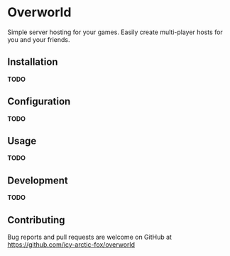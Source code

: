 Overworld
=========

Simple server hosting for your games.
Easily create multi-player hosts for you and your friends.

Installation
------------

**TODO**

Configuration
-------------

**TODO**

Usage
-----

**TODO**

Development
-----------

**TODO**

Contributing
------------

Bug reports and pull requests are welcome on GitHub at https://github.com/icy-arctic-fox/overworld

